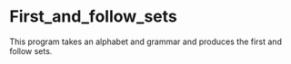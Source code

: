 # First_and_follow_sets
This program takes an alphabet and grammar and produces the first and follow sets. 
